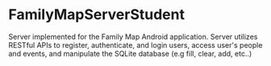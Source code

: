# FamilyMapServerStudent
Server implemented for the Family Map Android application. 
Server utilizes RESTful APIs to register, authenticate, and login users, access user's people and events, and manipulate the SQLite database (e.g fill, clear, add, etc..)
